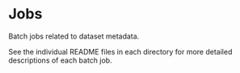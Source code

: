 # Jobs

Batch jobs related to dataset metadata.

See the individual README files in each directory for more detailed descriptions
of each batch job.
